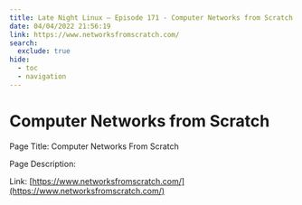 ```yaml
---
title: Late Night Linux – Episode 171 - Computer Networks from Scratch
date: 04/04/2022 21:56:19
link: https://www.networksfromscratch.com/
search:
  exclude: true
hide:
  - toc
  - navigation
---
```


# Computer Networks from Scratch

Page Title: Computer Networks From Scratch

Page Description:  

Link: [https://www.networksfromscratch.com/](https://www.networksfromscratch.com/)